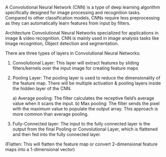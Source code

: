 A Convolutional Neural Network (CNN) is a type of deep learning algorithm specifically designed for image processing and recognition tasks. Compared to other classification models, CNNs require less preprocessing as they can automatically learn features from input by filters. 

Architecture
Convolutional Neural Networks specialized for applications in image & video recognition. CNN is mainly used in image analysis tasks like Image recognition, Object detection and segmentation.

There are three types of layers in Convolutional Neural Networks:
1) Convolutional Layer: This layer will extract features by sliding filters/kernels over the input image for creating feature maps

2) Pooling Layer: The pooling layer is used to reduce the dimensionality of the feature map. There will be multiple activation & pooling layers inside the hidden layer of the CNN.

   a) Average pooling: The filter calculates the receptive field’s average value when it scans the input.
   b) Max pooling: The filter sends the pixel with the maximum value to populate the output array. This approach is more common than average pooling. 

4) Fully-Connected layer: The input to the fully connected layer is the output from the final Pooling or Convolutional Layer, which is flattened and then fed into the fully connected layer.

(Flatten: This will flatten the feature map or convert 2-dimensional feature maps into a 1-dimensional vector)
